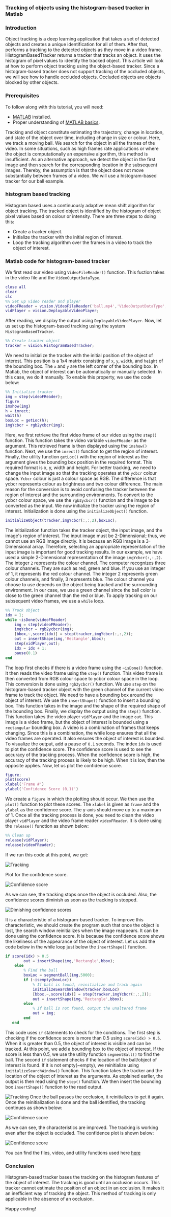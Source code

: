 ### Tracking of objects using the histogram-based tracker in Matlab
### Introduction
Object tracking is a deep learning application that takes a set of detected objects and creates a unique identification for all of them. After that, performs a tracking to the detected objects as they move in a video frame.
HistogramBasedTracker returns a tracker that tracks an object. It uses the histogram of pixel values to identify the tracked object.
This article will look at how to perform object tracking using the object-based tracker. Since a histogram-based tracker does not support tracking of the occluded objects, we will see how to handle occluded objects. Occluded objects are objects blocked by other objects.
### Prerequisites
To follow along with this tutorial, you will need:
- [MATLAB](https://www.mathworks.com/products/get-matlab.html?s_tid=gn_getml) installed.
- Proper understanding of [MATLAB basics](/engineering-education/getting-started-with-Matlab/).

Tracking and object constitute estimating the trajectory, change in location, and state of the object over time, including change in size or colour. Here, we track a moving ball.
We search for the object in all the frames of the video. In some situations, such as high frames rate applications or where the object is computationally an expensive algorithm, this method is insufficient. As an alternative approach, we detect the object in the first image and then search for the corresponding location in the subsequent images. Thereby, the assumption is that the object does not move substantially between frames of a video. We will use a histogram-based tracker for our ball example. 

### histogram based tracking
Histogram based uses a continuously adaptive mean shift algorithm for object tracking. The tracked object is identified by the histogram of object pixel values based on colour or intensity. There are three steps to doing this:
- Create a tracker object.
- Initialize the tracker with the initial region of interest.
- Loop the tracking algorithm over the frames in a video to track the object of interest.

### Matlab code for histogram-based tracker
We first read our video using `VideoFileReader()` function. This fuction takes in the video file and the `VideoOutputDataType`.
```matlab
close all
clear
clc
%% Set up video reader and player
videoFReader = vision.VideoFileReader('ball.mp4','VideoOutputDataType','double');
vidPlayer = vision.DeployableVideoPlayer;
```
After reading, we display the output using `DeployableVideoPlayer`.
Now, let us set up the histogram-based tracking using the system `HistogramBasedTracker`.
```Matlab
%% Create tracker object
tracker = vision.HistogramBasedTracker;
```
We need to initialize the tracker with the initial position of the object of interest. This position is a 1x4 matrix consisting of `x`, `y`, `width`, and `height` of the bounding box. The `x` and `y` are the left corner of the bounding box. In Matlab, the object of interest can be automatically or manually selected. In this case, we do it manually. To enable this property, we use the code below:
```Matlab
%% Initialize tracker
img = step(videoFReader);
figure
imshow(img)
h = imrect;
wait(h)
boxLoc = getLoc(h);
imgYcbcr = rgb2ycbcr(img);
```
Here, we first retrieve the first video frame of our video using the `step()` function. This function takes the video variable `videoFReader` as the argument. This retrieved frame is then displayed using the `imshow()` function. Next, we use the `imrect()` function to get the region of interest. Finally, the utility function `getLoc()` with the region of interest as the argument gives the bounding box position in the required format. This required format is x, y, width and height.
For better tracking, we need to change the input image so that the tracking operates at the `ycbcr` colour space. `Ycbcr` colour is just a colour space as RGB. The difference is that ycbcr represents colour as brightness and two colour difference. The main reason for the conversion is to avoid confusing the tracker between the region of interest and the surrounding environments. To convert to the ycbcr colour space, we use the `rgb2ycbcr()` function and the image to be converted as the input.
We now initialize the tracker using the region of interest. Initialization is done using the `initializeObject()` function.
```matlab
initializeObject(tracker,imgYcbcr(:,:,2),boxLoc);
```
The initialization function takes the tracker object, the input image, and the image's region of interest. The input image must be 2-Dimensional; thus, we cannot use an RGB image directly. It is because an RGB image is a 3-Dimensional array. Therefore, selecting an appropriate representation of the input image is important for good tracking results. In our example, we have used a simple 2-Dimensional representation of the image `imgYcbcr(:,:,2)`. The integer `2` represents the colour channel.
The computer recognizes three colour channels. They are such as red, green and blue. If you use an integer of 1, it represents the red colour channel. The integer 2 represents green colour channels, and finally, 3 represents blue. The colour channel you choose to use depends on the object being tracked and the surrounding environment.
In our case, we use a green channel since the ball color is close to the green channel than the red or blue.
To apply tracking on our subsequent video frames, we use a `while` loop.
```matlab
%% Track object
idx = 1;
while ~isDone(videoFReader)
    img = step(videoFReader);
    imgYcbcr = rgb2ycbcr(img);
    [bbox,~,score(idx)] = step(tracker,imgYcbcr(:,:,2));
    out = insertShape(img,'Rectangle',bbox);
    step(vidPlayer,out);
    idx = idx + 1;
    pause(0.1)
end
```
The loop first checks if there is a video frame using the `~isDone()` function. It then reads the video frame using the `step()` function. This video frame is then converted from RGB colour space to ycbcr colour space in the loop. This conversion is done using `rgb2ycbcr()` function. 
We use `step` on the histogram-based tracker object with the green channel of the current video frame to track the object. We need to have a bounding box around the object of interest. We use the `insertShape()` function to insert a bounding box. This function takes in the image and the shape of the required shape of the bounding box.
Finally, we display the output using the `step()` function. This function takes the video player `vidPlayer` and the image `out`. This image is a video frame, but the object of interest is bounded using a `rectangular` bounding box. A video is a combination of frames that keeps changing. Since this is a combination, the while loop ensures that all the video frames are operated. It also ensures the object of interest is bounded. To visualize the output, add a pause of `0.1` seconds. 
The index `idx` is used to plot the confidence score. The confidence score is used to see the accuracy of the tracking process. When the confidence score is high, the accuracy of the tracking process is likely to be high. When it is low, then the opposite applies.
Now, let us plot the confidence score.
```matlab 
figure;
plot(score)
xlabel('Frame #')
ylabel('Confidence Score (0,1)')
```
We create a `figure` in which the plotting should occur. We then use the `plot()` function to plot these scores. The `xlabel` is given as `frame` and the `ylabel` as the confidence score. The y-axis should move up to a maximum of 1.
Once all the tracking process is done, you need to clean the video player `vidPlayer` and the video frame reader `videoFReader`. It is done using the `release()` function as shown below:
```Matlab
%% Clean up
release(vidPlayer);
release(videoFReader);
```
If we run this code at this point, we get:

![Tracking](tracking-one.png)

Plot for the confidence score.

![Confidence score](tracking-two.png)

As we can see, the tracking stops once the object is occluded. Also, the confidence scores diminish as soon as the tracking is stopped.

![Dimishing confidence scores](tracking-three.png)

It is a characteristic of a histogram-based tracker. To improve this characteristic, we should create the program such that once the object is lost, the search window reinitializes when the image reappears. It can be done using the confidence score. It is because the confidence score shows the likeliness of the appearance of the object of interest. Let us add the code below in the while loop just below the `insertShape()` function.
```matlab
if score(idx) > 0.5
        out = insertShape(img,'Rectangle',bbox);
    else
        % Find the ball  
        boxLoc = segmentBall(img,5000);
        if (~isempty(boxLoc))
            % If ball is found, reinitialize and track again
            initializeSearchWindow(tracker,boxLoc)
            [bbox,~,score(idx)] = step(tracker,imgYcbcr(:,:,2));
            out = insertShape(img,'Rectangle',bbox);
        else
            % If ball is not found, output the unaltered frame
            out = img;
        end
   end
```
This code uses `if` statements to check for the conditions. The first step is checking if the confidence score is more than 0.5 using `score(idx) > 0.5`. When it is greater than 0.5, the object of interest is visible and can be tracked. At this point, we add a bounding box to the object of interest. If the score is less than 0.5, we use the utility function `segmentBall()` to find the ball.
The second `if` statement checks if the location of the ball/object of interest is found. If it is not empty(~empty), we reinitialize using `initializeSearchWindow()` function. This function takes the tracker and the location of the object of interest as the arguments. As explained earlier, the output is then read using the `step()` function. We then insert the bounding box `insertShape()` function to the read output.

![Tracking](tracking-four.png)
Once the ball passes the occlusion, it reinitializes to get it again. Once the reinitialization is done and the ball identified, the tracking continues as shown below:

![Confidence score](tracking-five.png)

As we can see, the characteristics are improved. The tracking is working even after the object is occluded. The confidence plot is shown below:

![Confidence score](tracking-six.png)

You can find the files, video, and utility functions used here [here](https://github.com/peterAdongo/tracking)

### Conclusion
Histogram-based tracker bases the tracking on the histogram features of the object of interest. The tracking is good until an occlusion occurs. This tracker cannot estimate the position of an object in an occlusion. It makes it an inefficient way of tracking the object. This method of tracking is only applicable in the absence of an occlusion.

Happy coding!
